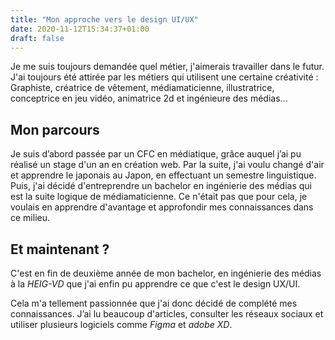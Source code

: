 ```yaml
---
title: "Mon approche vers le design UI/UX"
date: 2020-11-12T15:34:37+01:00
draft: false
---
```


Je me suis toujours demandée quel métier, j'aimerais travailler dans le futur. J'ai toujours été attirée par les métiers qui utilisent une certaine créativité : Graphiste, créatrice de vêtement, médiamaticienne, illustratrice, conceptrice en jeu vidéo, animatrice 2d et ingénieure des médias...

## Mon parcours

Je suis d’abord passée par un CFC en médiatique, grâce auquel j’ai pu réalisé un stage d'un an en création web. Par la suite, j'ai voulu changé d'air et apprendre le japonais au Japon, en effectuant un semestre linguistique. Puis, j'ai décidé d'entreprendre un bachelor en ingénierie des médias qui est la suite logique de médiamaticienne. Ce n'était pas que pour cela, je voulais en apprendre d'avantage et approfondir mes connaissances dans ce milieu. 



## Et maintenant ?

C'est en fin de deuxième année de mon bachelor, en ingénierie des médias à la *HEIG-VD* que j'ai enfin pu apprendre ce que c'est le design UX/UI. 

Cela m'a tellement passionnée que j'ai donc décidé de complété mes connaissances. J’ai lu beaucoup d'articles, consulter les réseaux sociaux et utiliser plusieurs logiciels comme *Figma* et *adobe XD*. 
